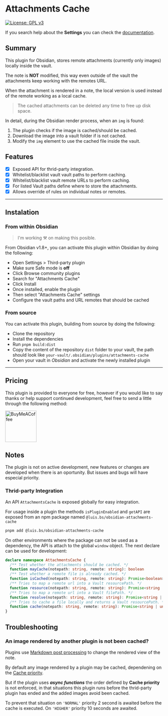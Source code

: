 # Attachments Cache

[![License: GPL v3](https://img.shields.io/badge/License-GPL--3.0-blue.svg)](https://opensource.org/licenses/gpl-3)

If you search help about the **Settings** you can check the [documentation](./docs/settings.md).

## Summary

This plugin for Obsidian, stores remote attachments (currently only images) locally inside the vault.

The note is **NOT** modified, this way even outside of the vault the attachments keep working with the remotes URL.

When the attachment is rendered in a note, the local version is used instead of the remote working as a local cache.

> The cached attachments can be deleted any time to free up disk space.

In detail, during the Obsidian render process, when an `img` is found:

1. The plugin checks if the image is cached/should be cached.
2. Download the image into a vault folder if is not cached.
3. Modify the `img` element to use the cached file inside the vault.

## Features

- [x] Exposed API for thrid-party integration.
- [x] Whitelist/blacklist vault vault paths to perform caching.
- [x] Whitelist/blacklist vault remote URLs to perform caching.
- [x] For listed Vault paths define where to store the attachments.
- [x] Allows override of rules on individual notes or remotes.

---

## Instalation

### From within Obsidian

> I'm working ⚒️ on making this posible.

From Obsidian v1.8+, you can activate this plugin within Obsidian by doing the following:

- Open Settings > Third-party plugin
- Make sure Safe mode is **off**
- Click Browse community plugins
- Search for "Attachments Cache"
- Click Install
- Once installed, enable the plugin
- Then select "Attachments Cache" settings
- Configure the vault paths and URL remotes that should be cached

### From source

You can activate this plugin, building from source by doing the following:

- Clone the repository
- Install the dependencies
- Run `pnpm build:dist`
- Copy the content of the repository `dist` folder to your vault, the path should look like `your-vault/.obsidian/plugins/attachments-cache`
- Open your vault in _Obsidian_ and activate the newly installed plugin

---

## Pricing

This plugin is provided to everyone for free, however if you would like to
say thanks or help support continued development, feel free to send a little
through the following method:

[<img src="https://cdn.buymeacoffee.com/buttons/v2/default-yellow.png" alt="BuyMeACoffee" width="100">](https://www.buymeacoffee.com/luisbs)

## Notes

The plugin is not on active development, new features or changes are developed when there is an oportunity. But issues and bugs will have especial priority.

### Thrid-party Integration

An API `AttachmentsCache` is exposed globally for easy integration.

For usage inside a plugin the methods `isPluginEnabled` and `getAPI` are exposed from an npm package named `@luis.bs/obsidian-attachments-cache`

```sh
pnpm add @luis.bs/obsidian-attachments-cache
```

On other environments where the package can not be used as a dependency, the API is attach to the global `window` object. The next declare can be used for development:

```ts
declare namespace AttachmentsCache {
  /** Test whether the attachments should be cached. */
  function mayCache(notepath: string, remote: string): boolean
  /** Test whether a remote file is already cached. */
  function isCached(notepath: string, remote: string): Promise<boolean>
  /** Tries to map a remote url into a Vault resourcePath. */
  function resource(notepath: string, remote: string): Promise<string | undefined>
  /** Tries to map a remote url into a Vault filePath. */
  function resolve(notepath: string, remote: string): Promise<string | undefined>
  /** Tries to cache a file locally and returns a Vault resourcePath. */
  function cache(notepath: string, remote: string): Promise<string | undefined>
}
```

## Troubleshooting

### An image rendered by another plugin is not been cached?

Plugins use [Markdown post processing](https://docs.obsidian.md/Plugins/Editor/Markdown+post+processing) to change the rendered view of the note.

By default any image rendered by a plugin may be cached, dependening on the [Cache priority](./docs/settings.md#cache-priority).

But if the plugin uses _**async functions**_ the order defined by **Cache priority** is not enforced, in that situations this plugin runs before the thrid-party plugin has ended and the added images avoid been cached.

To prevent that situation on `'NORMAL'` priority 2 second is awaited before the cache is executed.
On `'HIGHER'` priority 10 seconds are awaited.
